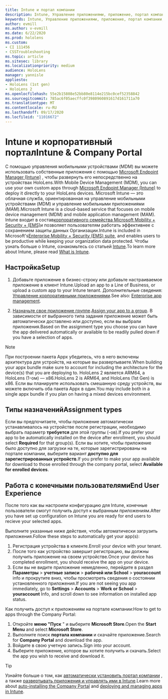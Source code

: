 ```yaml
---
title: Intune и портал компании
description: Intune, Управление приложениями, приложение, портал компании, портал
keywords: Intune, Управление приложениями, приложение, портал компании, портал, hololens
author: evmill
ms.author: v-evmill
ms.date: 6/22/2020
ms.prod: hololens
ms.custom:
- CI 111456
- CSSTroubleshooting
ms.topic: article
ms.sitesec: library
ms.localizationpriority: medium
audience: HoloLens
manager: yannisle
appliesto:
- HoloLens (1st gen)
- HoloLens 2
ms.openlocfilehash: 55e2b15808e52bb80e8114e215bc0cef52358842
ms.sourcegitcommit: 785ac6f05aecffc0f3980960891617d161711a70
ms.translationtype: MT
ms.contentlocale: ru-RU
ms.lasthandoff: 09/17/2020
ms.locfileid: "11016672"
---
```

# <span data-ttu-id="19909-104">Intune и корпоративный портал</span><span class="sxs-lookup"><span data-stu-id="19909-104">Intune & Company Portal</span></span>

<span data-ttu-id="19909-105">С помощью управления мобильными устройствами (MDM) вы можете использовать собственные приложения с помощью [Microsoft Endpoint Manager (Intune)](https://docs.microsoft.com/intune/windows-holographic-for-business) , чтобы развернуть его непосредственно на устройствах HoloLens.</span><span class="sxs-lookup"><span data-stu-id="19909-105">With Mobile Device Management (MDM), you can use your own custom apps through [Microsoft Endpoint Manager (Intune)](https://docs.microsoft.com/intune/windows-holographic-for-business) to deploy it directly to your HoloLens devices.</span></span> <span data-ttu-id="19909-106">Microsoft Intune — это облачная служба, ориентированная на управление мобильными устройствами (MDM) и управление мобильными приложениями (MAM).</span><span class="sxs-lookup"><span data-stu-id="19909-106">Microsoft Intune is a cloud-based service that focuses on mobile device management (MDM) and mobile application management (MAM).</span></span> <span data-ttu-id="19909-107">Intune входит в состав[корпоративного семейства Microsoft Mobility + Security + (EMS)](https://www.microsoft.com/microsoft-365/enterprise-mobility-security)и позволяет пользователям работать эффективнее с сохранением защиты данных Организации.</span><span class="sxs-lookup"><span data-stu-id="19909-107">Intune is included in Microsoft's[Enterprise Mobility + Security (EMS) suite](https://www.microsoft.com/microsoft-365/enterprise-mobility-security), and enables users to be productive while keeping your organization data protected.</span></span> <span data-ttu-id="19909-108">Чтобы узнать больше о Intune, ознакомьтесь со статьей [Intune](https://docs.microsoft.com/mem/intune/fundamentals/what-is-intune).</span><span class="sxs-lookup"><span data-stu-id="19909-108">To learn more about Intune, please read [What is Intune](https://docs.microsoft.com/mem/intune/fundamentals/what-is-intune).</span></span>

## <span data-ttu-id="19909-109">Настройка</span><span class="sxs-lookup"><span data-stu-id="19909-109">Setup</span></span>

1. <span data-ttu-id="19909-110">Добавьте приложение в бизнес-строку или добавьте настраиваемое приложение в клиент Intune.</span><span class="sxs-lookup"><span data-stu-id="19909-110">Upload an app to a Line of Business, or upload a custom app to your Intune tenant.</span></span> <span data-ttu-id="19909-111">Дополнительные сведения: [Управление корпоративными приложениями](https://docs.microsoft.com/windows/client-management/mdm/enterprise-app-management).</span><span class="sxs-lookup"><span data-stu-id="19909-111">See also: [Enterprise app management](https://docs.microsoft.com/windows/client-management/mdm/enterprise-app-management).</span></span>

2. <span data-ttu-id="19909-112">[Назначьте свое приложение группе](https://docs.microsoft.com/mem/intune/apps/apps-deploy).</span><span class="sxs-lookup"><span data-stu-id="19909-112">[Assign your app to a group](https://docs.microsoft.com/mem/intune/apps/apps-deploy).</span></span> <span data-ttu-id="19909-113">В зависимости от выбранного типа задания приложение может быть автоматически доставлено или доступно, если вы выбрали приложения.</span><span class="sxs-lookup"><span data-stu-id="19909-113">Based on the assignment type you choose you can have the app delivered automatically or available to be readily pulled down if you have a selection of apps.</span></span> 

> [!NOTE] 
> <span data-ttu-id="19909-114">При построении пакета Appx убедитесь, что в него включены архитектура для устройств, на которые вы развертываете.</span><span class="sxs-lookup"><span data-stu-id="19909-114">When building your appx bundle make sure to account for including the architecture for the device(s) that you are deploying to.</span></span> <span data-ttu-id="19909-115">HoloLens 2 является ARM64, а HoloLens (1-ом) — x86.</span><span class="sxs-lookup"><span data-stu-id="19909-115">HoloLens 2 is ARM64, and HoloLens (1st Gen) is x86.</span></span> <span data-ttu-id="19909-116">Если вы планируете использовать смешанную среду устройств, вы можете включить оба пакета Appx в один.</span><span class="sxs-lookup"><span data-stu-id="19909-116">You may include both in a single appx bundle if you plan on having a mixed devices environment.</span></span>

## <span data-ttu-id="19909-117">Типы назначений</span><span class="sxs-lookup"><span data-stu-id="19909-117">Assignment types</span></span>

<span data-ttu-id="19909-118">Если вы предпочитаете, чтобы приложение автоматически устанавливалось на устройстве после регистрации, необходимо выбрать параметр **требуется** для этой группы (-ов).</span><span class="sxs-lookup"><span data-stu-id="19909-118">If you prefer your app to be automatically installed on the device after enrollment, you should select **Required** for that group(s).</span></span>
<span data-ttu-id="19909-119">Если вы хотите, чтобы приложение было доступно для загрузки на те, которые зарегистрированы на портале компании, выберите вариант **доступно для зарегистрированных устройств**.</span><span class="sxs-lookup"><span data-stu-id="19909-119">If you prefer to make your app available for download to those enrolled through the company portal, select **Available for enrolled devices**.</span></span>


## <span data-ttu-id="19909-120">Работа с конечными пользователями</span><span class="sxs-lookup"><span data-stu-id="19909-120">End User Experience</span></span>

<span data-ttu-id="19909-121">После того как вы настроили конфигурацию для Intune, конечные пользователи смогут получить доступ к выбранным приложениям.</span><span class="sxs-lookup"><span data-stu-id="19909-121">After you have set up configuration on Intune you are ready for end users to recieve your selected apps.</span></span>

<span data-ttu-id="19909-122">Выполните указанные ниже действия, чтобы автоматически загрузить приложения.</span><span class="sxs-lookup"><span data-stu-id="19909-122">Follow these steps to automatically get your app(s):</span></span>
1. <span data-ttu-id="19909-123">Регистрация устройства в клиенте.</span><span class="sxs-lookup"><span data-stu-id="19909-123">Enroll your device with your tenant.</span></span> 
2. <span data-ttu-id="19909-124">После того как устройство завершит регистрацию, вы должны получить приложение на своем устройстве.</span><span class="sxs-lookup"><span data-stu-id="19909-124">Once your device has completed enrollment, you should receive the app on your device.</span></span> 
3. <span data-ttu-id="19909-125">Если вы не видите приложение немедленно, перейдите в раздел **Параметры**  >  **учетные записи**  >  **рабочей или School**  >  **youraccount** info и прокрутите вниз, чтобы просмотреть сведения о состоянии установленного приложения.</span><span class="sxs-lookup"><span data-stu-id="19909-125">If you are not seeing you app immediately, go to **Settings** > **Accounts** > **Work or School** > **youraccount** Info, and scroll down to see information on installed app status.</span></span>

<span data-ttu-id="19909-126">Как получить доступ к приложениям на портале компании:</span><span class="sxs-lookup"><span data-stu-id="19909-126">How to get to apps through the Company Portal:</span></span>
1. <span data-ttu-id="19909-127">Откройте **меню "Пуск** " и выберите **Microsoft Store**.</span><span class="sxs-lookup"><span data-stu-id="19909-127">Open the **Start Menu** and select **Microsoft Store**.</span></span> 
2. <span data-ttu-id="19909-128">Выполните поиск **портала компании** и скачайте приложение.</span><span class="sxs-lookup"><span data-stu-id="19909-128">Search for **Company Portal** and download the app.</span></span>
3. <span data-ttu-id="19909-129">Войдите в свою учетную запись.</span><span class="sxs-lookup"><span data-stu-id="19909-129">Sign into your account.</span></span>
4. <span data-ttu-id="19909-130">Выберите приложение, которое вы хотите получить и скачать.</span><span class="sxs-lookup"><span data-stu-id="19909-130">Select the app you wish to receive and download it.</span></span>

> [!Tip]
> <span data-ttu-id="19909-131">Узнайте больше о том, как [автоматически установить портал компании](https://docs.microsoft.com/mem/intune/apps/company-portal-app) , а также [развертывать приложения и управлять ими в Intune](https://docs.microsoft.com/mem/intune/fundamentals/windows-holographic-for-business#deploy-and-manage-apps).</span><span class="sxs-lookup"><span data-stu-id="19909-131">Learn more about [auto-installing the Company Portal](https://docs.microsoft.com/mem/intune/apps/company-portal-app) and [deploying and managing apps in Intune](https://docs.microsoft.com/mem/intune/fundamentals/windows-holographic-for-business#deploy-and-manage-apps).</span></span>
